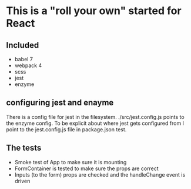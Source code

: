 
# This is a "roll your own" started for React

## Included

* babel 7
* webpack 4
* scss
* jest
* enzyme


## configuring jest and enayme

There is a config file for jest in the filesystem.  ./src/jest.config.js points to the enzyme config. To be explicit about where jest gets configured from I point to the jest.config.js file in package.json test.

## The tests

* Smoke test of App to make sure it is mounting
* FormContainer is tested to make sure the props are correct
* Inputs (to the form) props are checked and the handleChange event is driven

